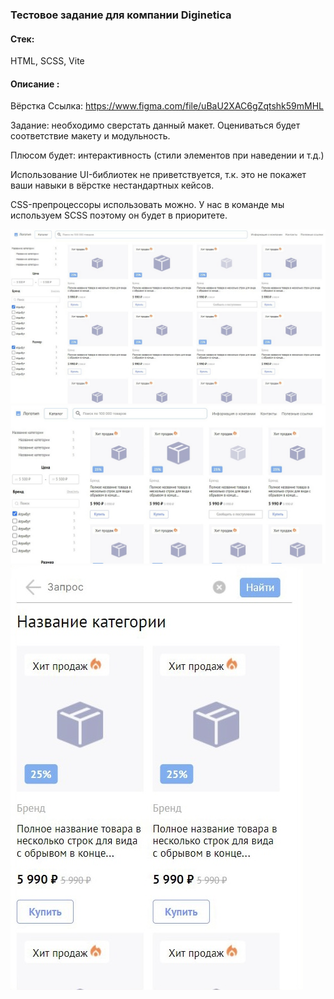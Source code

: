 ### Тестовое задание для компании Diginetica

#### Стек:
HTML, SCSS, Vite

#### Описание :
Вёрстка
Ссылка: https://www.figma.com/file/uBaU2XAC6gZqtshk59mMHL

Задание: необходимо сверстать данный макет.
Оцениваться будет соответствие макету и модульность.

Плюсом будет: интерактивность (стили элементов при наведении и т.д.)

Использование UI-библиотек не приветствуется, т.к. это не покажет ваши навыки в вёрстке нестандартных кейсов.

CSS-препроцессоры использовать можно. У нас в команде мы используем SCSS поэтому он будет в приоритете.

<img src="src/assets/display.JPG" />
<img src="src/assets/tablet.JPG" />
<img src="src/assets/mobile.JPG" />
